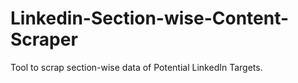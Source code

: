 # Linkedin-Section-wise-Content-Scraper
Tool to scrap section-wise data of Potential LinkedIn Targets. 
